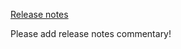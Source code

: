 [Release notes](https://github.com/clojure/clojure/blob/clojure-1.4.0/changes.md)

Please add release notes commentary!
